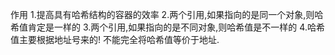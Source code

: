 作用
1.提高具有哈希结构的容器的效率
2.两个引用,如果指向的是同一个对象,则哈希值肯定是一样的
3.两个引用,如果指向的是不同对象,则哈希值是不一样的
4.哈希值主要根据地址号来的!  不能完全将哈希值等价于地址.
